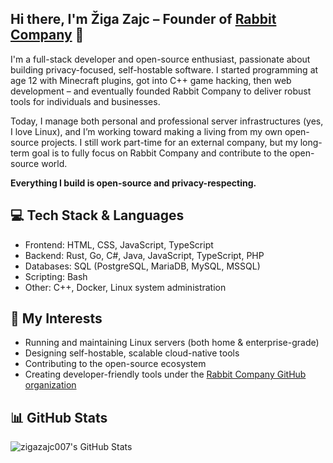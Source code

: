 ## Hi there, I'm Žiga Zajc – Founder of [Rabbit Company](https://rabbit-company.com) 🐇

I'm a full-stack developer and open-source enthusiast, passionate about building privacy-focused, self-hostable software. I started programming at age 12 with Minecraft plugins, got into C++ game hacking, then web development – and eventually founded Rabbit Company to deliver robust tools for individuals and businesses.

Today, I manage both personal and professional server infrastructures (yes, I love Linux), and I’m working toward making a living from my own open-source projects. I still work part-time for an external company, but my long-term goal is to fully focus on Rabbit Company and contribute to the open-source world.

**Everything I build is open-source and privacy-respecting.**

## 💻 Tech Stack & Languages
- Frontend: HTML, CSS, JavaScript, TypeScript
- Backend: Rust, Go, C#, Java, JavaScript, TypeScript, PHP
- Databases: SQL (PostgreSQL, MariaDB, MySQL, MSSQL)
- Scripting: Bash
- Other: C++, Docker, Linux system administration

## 🐧 My Interests
- Running and maintaining Linux servers (both home & enterprise-grade)
- Designing self-hostable, scalable cloud-native tools
- Contributing to the open-source ecosystem
- Creating developer-friendly tools under the [Rabbit Company GitHub organization](https://github.com/Rabbit-Company)

## 📊 GitHub Stats

<img align="left" alt="zigazajc007's GitHub Stats" src="https://github-readme-stats-git-masterorgs-github-readme-stats-team.vercel.app/api?username=zigazajc007&count_private=true&theme=tokyonight&showicons=true&hide_title=true&include_orgs=true" />
